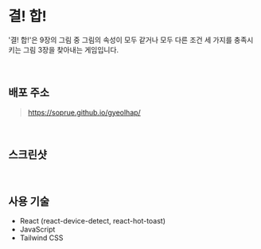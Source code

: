# 결! 합!
'결! 합!'은 9장의 그림 중 그림의 속성이 모두 같거나 모두 다른 조건 세 가지를 충족시키는 그림 3장을 찾아내는 게임입니다.

<br>


## 배포 주소
> https://soprue.github.io/gyeolhap/

<br>

## 스크린샷


<br>

## 사용 기술
- React (react-device-detect, react-hot-toast)
- JavaScript
- Tailwind CSS
